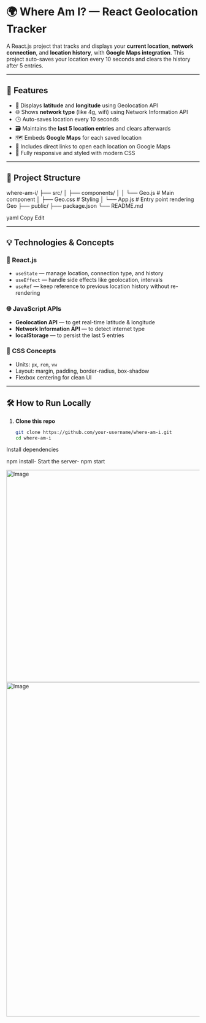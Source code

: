 # 🌍 Where Am I? — React Geolocation Tracker

A React.js project that tracks and displays your **current location**, **network connection**, and **location history**, with **Google Maps integration**. This project auto-saves your location every 10 seconds and clears the history after 5 entries.

---

## 🚀 Features

- 📍 Displays **latitude** and **longitude** using Geolocation API
- 🌐 Shows **network type** (like 4g, wifi) using Network Information API
- 🕒 Auto-saves location every 10 seconds
- 🗃️ Maintains the **last 5 location entries** and clears afterwards
- 🗺️ Embeds **Google Maps** for each saved location
- 🔗 Includes direct links to open each location on Google Maps
- 🎨 Fully responsive and styled with modern CSS

---

## 📂 Project Structure

where-am-i/
├── src/
│ ├── components/
│ │ └── Geo.js # Main component
│ ├── Geo.css # Styling
│ └── App.js # Entry point rendering Geo
├── public/
├── package.json
└── README.md

yaml
Copy
Edit

---

## 💡 Technologies & Concepts

### 🧠 React.js
- `useState` — manage location, connection type, and history
- `useEffect` — handle side effects like geolocation, intervals
- `useRef` — keep reference to previous location history without re-rendering

### 🌐 JavaScript APIs
- **Geolocation API** — to get real-time latitude & longitude
- **Network Information API** — to detect internet type
- **localStorage** — to persist the last 5 entries

### 🎨 CSS Concepts
- Units: `px`, `rem`, `vw`
- Layout: margin, padding, border-radius, box-shadow
- Flexbox centering for clean UI

---

## 🛠️ How to Run Locally

1. **Clone this repo**
   ```bash
   git clone https://github.com/your-username/where-am-i.git
   cd where-am-i
Install dependencies


npm install-
Start the server-
npm start

<img width="944" height="554" alt="Image" src="https://github.com/user-attachments/assets/2585bd68-46c4-4a12-a951-2e89d99616e7" />
<br/>

<img width="1021" height="873" alt="Image" src="https://github.com/user-attachments/assets/a07aff61-2bd5-4ece-87b6-6535242f6479" />

